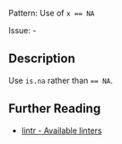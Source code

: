 Pattern: Use of `x == NA`

Issue: -

## Description

Use `is.na` rather than `== NA`.

## Further Reading

* [lintr - Available linters](https://lintr.r-lib.org/reference/index.html)